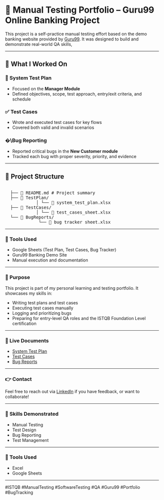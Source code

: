 # 🔪 Manual Testing Portfolio – Guru99 Online Banking Project

This project is a self-practice manual testing effort based on the demo banking website provided by [Guru99](https://demo.guru99.com/). It was designed to build and demonstrate real-world QA skills, 

---

## 🔧 What I Worked On

### 📄 System Test Plan
- Focused on the **Manager Module**
- Defined objectives, scope, test approach, entry/exit criteria, and schedule

### ✅ Test Cases
- Wrote and executed test cases for key flows
- Covered both valid and invalid scenarios

### �\Bug Reporting
- Reported critical bugs in the **New Customer module**
- Tracked each bug with proper severity, priority, and evidence

---

## 📂 Project Structure

<pre> 
  ├── 📄 README.md # Project summary 
  ├── 📁 TestPlan/ 
            │ └── 📄 system_test_plan.xlsx 
  ├── 📁 TestCases/ 
            │ └── 📄 test_cases_sheet.xlsx 
  └── 📁 BugReports/
             └── 📄 bug_tracker_sheet.xlsx </pre>
---

### 📅 Tools Used
- Google Sheets (Test Plan, Test Cases, Bug Tracker)
- Guru99 Banking Demo Site
- Manual execution and documentation

---

### 🚀 Purpose
This project is part of my personal learning and testing portfolio. It showcases my skills in:
- Writing test plans and test cases
- Executing test cases manually
- Logging and prioritizing bugs
- Preparing for entry-level QA roles and the ISTQB Foundation Level certification

---

### 🔗 Live Documents
- [System Test Plan](https://docs.google.com/spreadsheets/d/104TD4aHYy96VYyTawzTz69xwLnUmCQFQhRpTI9RCa3g/edit?usp=sharing)
- [Test Cases](https://docs.google.com/spreadsheets/d/1cL1VLBsTxuUvYJaQccZNevje7G5FoONu7UrJkb0iszI/edit?usp=sharing)
- [Bug Reports](https://docs.google.com/spreadsheets/d/1gCUxen_9ncuFwpfksIsCscSC9GpbU02udvQr0Puw1Kg/edit?usp=sharing)

---

### 👉 Contact
Feel free to reach out via
 [LinkedIn](https://www.linkedin.com/in/mondy-bourham/)
 if you have feedback, or want to collaborate!

---
### 🔧 Skills Demonstrated
- Manual Testing
- Test Design
- Bug Reporting
- Test Management

---
### 🧰 Tools Used 
- Excel
- Google Sheets
---
#ISTQB #ManualTesting #SoftwareTesting #QA #Guru99 #Portfolio #BugTracking
